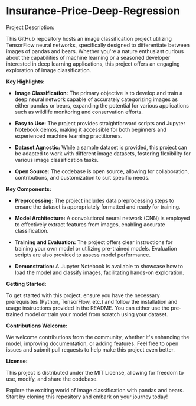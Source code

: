 # Insurance-Price-Deep-Regression

Project Description:

This GitHub repository hosts an image classification project utilizing TensorFlow neural networks, specifically designed to differentiate between images of pandas and bears. Whether you're a nature enthusiast curious about the capabilities of machine learning or a seasoned developer interested in deep learning applications, this project offers an engaging exploration of image classification.

**Key Highlights:**

- **Image Classification:** The primary objective is to develop and train a deep neural network capable of accurately categorizing images as either pandas or bears, expanding the potential for various applications such as wildlife monitoring and conservation efforts.

- **Easy to Use:** The project provides straightforward scripts and Jupyter Notebook demos, making it accessible for both beginners and experienced machine learning practitioners.

- **Dataset Agnostic:** While a sample dataset is provided, this project can be adapted to work with different image datasets, fostering flexibility for various image classification tasks.

- **Open Source:** The codebase is open source, allowing for collaboration, contributions, and customization to suit specific needs.

**Key Components:**

- **Preprocessing:** The project includes data preprocessing steps to ensure the dataset is appropriately formatted and ready for training.

- **Model Architecture:** A convolutional neural network (CNN) is employed to effectively extract features from images, enabling accurate classification.

- **Training and Evaluation:** The project offers clear instructions for training your own model or utilizing pre-trained models. Evaluation scripts are also provided to assess model performance.

- **Demonstration:** A Jupyter Notebook is available to showcase how to load the model and classify images, facilitating hands-on exploration.

**Getting Started:**

To get started with this project, ensure you have the necessary prerequisites (Python, TensorFlow, etc.) and follow the installation and usage instructions provided in the README. You can either use the pre-trained model or train your model from scratch using your dataset.

**Contributions Welcome:**

We welcome contributions from the community, whether it's enhancing the model, improving documentation, or adding features. Feel free to open issues and submit pull requests to help make this project even better.

**License:**

This project is distributed under the MIT License, allowing for freedom to use, modify, and share the codebase.

Explore the exciting world of image classification with pandas and bears. Start by cloning this repository and embark on your journey today!

